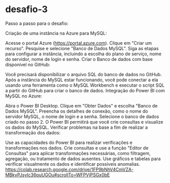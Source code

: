 # desafio-3

Passo a passo para o desafio:

Criação de uma instância na Azure para MySQL:

Acesse o portal Azure (https://portal.azure.com).
Clique em "Criar um recurso".
Pesquise e selecione "Banco de Dados MySQL".
Siga as etapas para configurar a instância, incluindo a escolha do plano de serviço, nome do servidor, nome de login e senha.
Criar o Banco de dados com base disponível no GitHub:

Você precisará disponibilizar o arquivo SQL do banco de dados no GitHub.
Após a instância do MySQL estar funcionando, você pode conectar a ela usando uma ferramenta como o MySQL Workbench e executar o script SQL a partir do GitHub para criar o banco de dados.
Integração do Power BI com MySQL no Azure:

Abra o Power BI Desktop.
Clique em "Obter Dados" e escolha "Banco de Dados MySQL".
Preencha os detalhes de conexão, como o nome do servidor MySQL, o nome de login e a senha.
Selecione o banco de dados criado no passo 2.
O Power BI permitirá que você crie consultas e visualize os dados do MySQL.
Verificar problemas na base a fim de realizar a transformação dos dados:

Use as capacidades do Power BI para realizar verificações e transformações nos dados.
Crie consultas e use a função "Editor de Consultas" para aplicar transformações necessárias, como filtragem, agregação, ou tratamento de dados ausentes.
Use gráficos e tabelas para verificar visualmente os dados e identificar possíveis anomalias.
https://colab.research.google.com/drive/1FP9bNhV4CmVZA-MBkyPJsyIc36puUGOu#scrollTo=WFPVjPSGx0bE 
